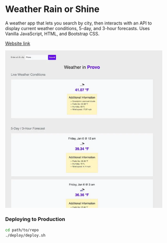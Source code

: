 # Weather Rain or Shine

A weather app that lets you search by city, then interacts with an API to display current weather conditions, 5-day, and 3-hour forecasts. Uses Vanilla JavaScript, HTML, and Bootstrap CSS.

[Website link](https://weather.brighambandersen.com)

![Demo Screenshot](./README-demo-screenshot.webp)

### Deploying to Production

```bash
cd path/to/repo
./deploy/deploy.sh
```
